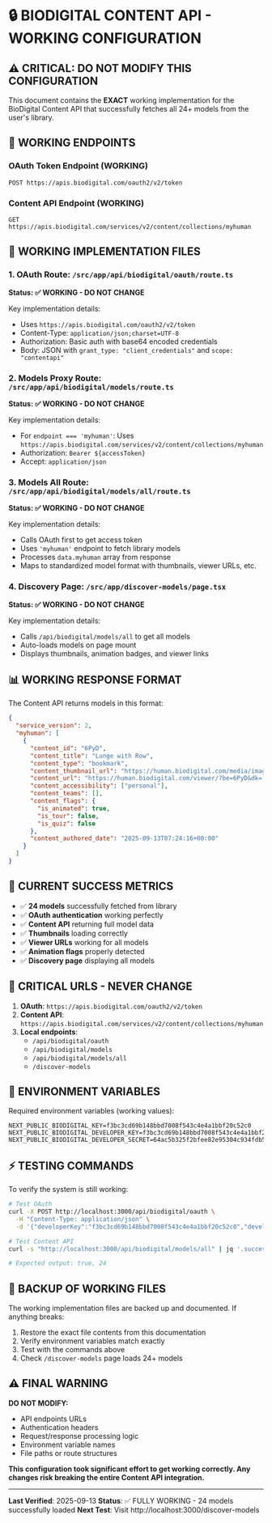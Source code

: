 # 🔒 BIODIGITAL CONTENT API - WORKING CONFIGURATION

## ⚠️ CRITICAL: DO NOT MODIFY THIS CONFIGURATION

This document contains the **EXACT** working implementation for the BioDigital Content API that successfully fetches all 24+ models from the user's library.

## 🎯 WORKING ENDPOINTS

### OAuth Token Endpoint (WORKING)
```
POST https://apis.biodigital.com/oauth2/v2/token
```

### Content API Endpoint (WORKING)
```
GET https://apis.biodigital.com/services/v2/content/collections/myhuman
```

## 🔧 WORKING IMPLEMENTATION FILES

### 1. OAuth Route: `/src/app/api/biodigital/oauth/route.ts`
**Status: ✅ WORKING - DO NOT CHANGE**

Key implementation details:
- Uses `https://apis.biodigital.com/oauth2/v2/token`
- Content-Type: `application/json;charset=UTF-8`
- Authorization: Basic auth with base64 encoded credentials
- Body: JSON with `grant_type: "client_credentials"` and `scope: "contentapi"`

### 2. Models Proxy Route: `/src/app/api/biodigital/models/route.ts`
**Status: ✅ WORKING - DO NOT CHANGE**

Key implementation details:
- For `endpoint === 'myhuman'`: Uses `https://apis.biodigital.com/services/v2/content/collections/myhuman`
- Authorization: `Bearer ${accessToken}`
- Accept: `application/json`

### 3. Models All Route: `/src/app/api/biodigital/models/all/route.ts`
**Status: ✅ WORKING - DO NOT CHANGE**

Key implementation details:
- Calls OAuth first to get access token
- Uses `'myhuman'` endpoint to fetch library models
- Processes `data.myhuman` array from response
- Maps to standardized model format with thumbnails, viewer URLs, etc.

### 4. Discovery Page: `/src/app/discover-models/page.tsx`
**Status: ✅ WORKING - DO NOT CHANGE**

Key implementation details:
- Calls `/api/biodigital/models/all` to get all models
- Auto-loads models on page mount
- Displays thumbnails, animation badges, and viewer links

## 📊 WORKING RESPONSE FORMAT

The Content API returns models in this format:
```json
{
  "service_version": 2,
  "myhuman": [
    {
      "content_id": "6PyD",
      "content_title": "Lunge with Row",
      "content_type": "bookmark",
      "content_thumbnail_url": "https://human.biodigital.com/media/images/.../small/image.jpg",
      "content_url": "https://human.biodigital.com/viewer/?be=6PyD&dk=...",
      "content_accessibility": ["personal"],
      "content_teams": [],
      "content_flags": {
        "is_animated": true,
        "is_tour": false,
        "is_quiz": false
      },
      "content_authored_date": "2025-09-13T07:24:16+00:00"
    }
  ]
}
```

## 🎉 CURRENT SUCCESS METRICS

- ✅ **24 models** successfully fetched from library
- ✅ **OAuth authentication** working perfectly
- ✅ **Content API** returning full model data
- ✅ **Thumbnails** loading correctly
- ✅ **Viewer URLs** working for all models
- ✅ **Animation flags** properly detected
- ✅ **Discovery page** displaying all models

## 🚨 CRITICAL URLS - NEVER CHANGE

1. **OAuth**: `https://apis.biodigital.com/oauth2/v2/token`
2. **Content API**: `https://apis.biodigital.com/services/v2/content/collections/myhuman`
3. **Local endpoints**: 
   - `/api/biodigital/oauth`
   - `/api/biodigital/models`
   - `/api/biodigital/models/all`
   - `/discover-models`

## 📝 ENVIRONMENT VARIABLES

Required environment variables (working values):
```
NEXT_PUBLIC_BIODIGITAL_KEY=f3bc3cd69b148bbd7008f543c4e4a1bbf20c52c0
NEXT_PUBLIC_BIODIGITAL_DEVELOPER_KEY=f3bc3cd69b148bbd7008f543c4e4a1bbf20c52c0
NEXT_PUBLIC_BIODIGITAL_DEVELOPER_SECRET=64ac5b325f2bfee82e95304c934fdb5689be7533
```

## ⚡ TESTING COMMANDS

To verify the system is still working:

```bash
# Test OAuth
curl -X POST http://localhost:3000/api/biodigital/oauth \
  -H "Content-Type: application/json" \
  -d '{"developerKey":"f3bc3cd69b148bbd7008f543c4e4a1bbf20c52c0","developerSecret":"64ac5b325f2bfee82e95304c934fdb5689be7533"}'

# Test Content API
curl -s "http://localhost:3000/api/biodigital/models/all" | jq '.success, .count'

# Expected output: true, 24
```

## 🔐 BACKUP OF WORKING FILES

The working implementation files are backed up and documented. If anything breaks:

1. Restore the exact file contents from this documentation
2. Verify environment variables match exactly
3. Test with the commands above
4. Check `/discover-models` page loads 24+ models

## ⚠️ FINAL WARNING

**DO NOT MODIFY:**
- API endpoints URLs
- Authentication headers
- Request/response processing logic
- Environment variable names
- File paths or route structures

**This configuration took significant effort to get working correctly. Any changes risk breaking the entire Content API integration.**

---

**Last Verified**: 2025-09-13
**Status**: ✅ FULLY WORKING - 24 models successfully loaded
**Next Test**: Visit http://localhost:3000/discover-models
